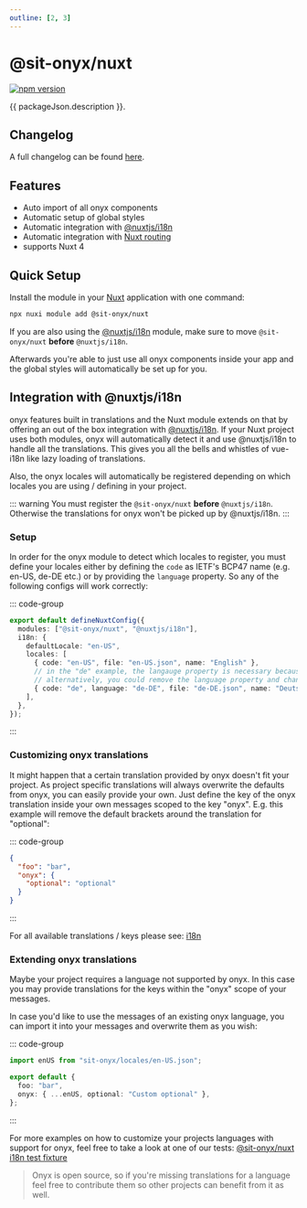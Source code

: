 ```yaml
---
outline: [2, 3]
---
```


<script lang="ts" setup>
import packageJson from "../../../../../packages/nuxt/package.json";
</script>

# @sit-onyx/nuxt

<div class="hide-external-link">

[![npm version](https://badge.fury.io/js/@sit-onyx%2Fnuxt.svg)](https://www.npmjs.com/package/@sit-onyx/nuxt)

</div>

{{ packageJson.description }}.

## Changelog

A full changelog can be found [here](/development/packages/changelogs/nuxt).

## Features

- Auto import of all onyx components
- Automatic setup of global styles
- Automatic integration with [@nuxtjs/i18n](https://i18n.nuxtjs.org/)
- Automatic integration with [Nuxt routing](https://nuxt.com/docs/getting-started/routing)
- supports Nuxt 4

## Quick Setup

Install the module in your [Nuxt](https://nuxt.com) application with one command:

```sh
npx nuxi module add @sit-onyx/nuxt
```

If you are also using the [@nuxtjs/i18n](https://i18n.nuxtjs.org/) module, make sure to move `@sit-onyx/nuxt` **before** `@nuxtjs/i18n`.

Afterwards you're able to just use all onyx components inside your app and the global styles will automatically be set up for you.

## Integration with @nuxtjs/i18n

onyx features built in translations and the Nuxt module extends on that by offering an out of the box integration with [@nuxtjs/i18n](https://i18n.nuxtjs.org/).
If your Nuxt project uses both modules, onyx will automatically detect it and use @nuxtjs/i18n to handle all the translations. This gives you all the bells and whistles of vue-i18n like lazy loading of translations.

Also, the onyx locales will automatically be registered depending on which locales you are using / defining in your project.

::: warning
You must register the `@sit-onyx/nuxt` **before** `@nuxtjs/i18n`. Otherwise the translations for onyx won't be picked up by @nuxtjs/i18n.
:::

### Setup

In order for the onyx module to detect which locales to register, you must define your locales either by defining the `code` as IETF's BCP47 name (e.g. en-US, de-DE etc.) or by providing the `language` property. So any of the following configs will work correctly:

::: code-group

```ts [nuxt.config.ts]
export default defineNuxtConfig({
  modules: ["@sit-onyx/nuxt", "@nuxtjs/i18n"],
  i18n: {
    defaultLocale: "en-US",
    locales: [
      { code: "en-US", file: "en-US.json", name: "English" },
      // in the "de" example, the langauge property is necessary because the "de" code is not a valid IETF's BCP47 code
      // alternatively, you could remove the language property and change to code to "de-DE"
      { code: "de", language: "de-DE", file: "de-DE.json", name: "Deutsch" },
    ],
  },
});
```

:::

### Customizing onyx translations

It might happen that a certain translation provided by onyx doesn't fit your project. As project specific translations will always overwrite the defaults from onyx, you can easily provide your own. Just define the key of the onyx translation inside your own messages scoped to the key "onyx". E.g. this example will remove the default brackets around the translation for "optional":

::: code-group

```json [i18n/locales/en-US.json]
{
  "foo": "bar",
  "onyx": {
    "optional": "optional"
  }
}
```

:::

For all available translations / keys please see: [i18n](/development/i18n#build-in-languages)

### Extending onyx translations

Maybe your project requires a language not supported by onyx. In this case you may provide translations for the keys within the "onyx" scope of your messages.

In case you'd like to use the messages of an existing onyx language, you can import it into your messages and overwrite them as you wish:

::: code-group

```ts [i18n/locales/customLang.ts]
import enUS from "sit-onyx/locales/en-US.json";

export default {
  foo: "bar",
  onyx: { ...enUS, optional: "Custom optional" },
};
```

:::

For more examples on how to customize your projects languages with support for onyx, feel free to take a look at one of our tests: [@sit-onyx/nuxt i18n test fixture](https://github.com/SchwarzIT/onyx/blob/nuxt-i18n/packages/nuxt/test/fixtures/i18n/nuxt.config.ts)

> Onyx is open source, so if you're missing translations for a language feel free to contribute them so other projects can benefit from it as well.
